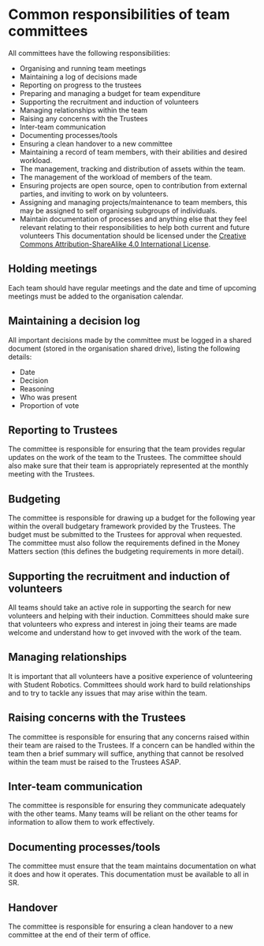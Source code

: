 # Common responsibilities of team committees

All committees have the following responsibilities:
* Organising and running team meetings
* Maintaining a log of decisions made
* Reporting on progress to the trustees
* Preparing and managing a budget for team expenditure
* Supporting the recruitment and induction of volunteers
* Managing relationships within the team
* Raising any concerns with the Trustees
* Inter-team communication
* Documenting processes/tools
* Ensuring a clean handover to a new committee
* Maintaining a record of team members, with their abilities and desired workload.
* The management, tracking and distribution of assets within the team.
* The management of the workload of members of the team.
* Ensuring projects are open source, open to contribution from external parties, and inviting to work on by volunteers.
* Assigning and managing projects/maintenance to team members, this may be assigned to self organising subgroups of individuals.
* Maintain documentation of processes and anything else that they feel relevant relating to their responsibilities to help both current and future volunteers This documentation should be licensed under the [Creative Commons Attribution-ShareAlike 4.0 International License](https://creativecommons.org/licenses/by-sa/4.0/).

## Holding meetings
Each team should have regular meetings and the date and time of upcoming meetings must be added to the organisation calendar. 

## Maintaining a decision log
All important decisions made by the committee must be logged in a shared document (stored in the organisation shared drive), listing the following details:
* Date
* Decision
* Reasoning
* Who was present
* Proportion of vote

## Reporting to Trustees
The committee is responsible for ensuring that the team provides regular updates on the work of the team to the Trustees. The committee should also make sure that their team is appropriately represented at the monthly meeting with the Trustees.

## Budgeting
The committee is responsible for drawing up a budget for the following year within the overall budgetary framework provided by the Trustees. The budget must be submitted to the Trustees for approval when requested. The committee must also follow the requirements defined in the Money Matters section (this defines the budgeting requirements in more detail).

## Supporting the recruitment and induction of volunteers
All teams should take an active role in supporting the search for new volunteers and helping with their induction. Committees should make sure that volunteers who express and interest in joing their teams are made welcome and understand how to get invoved with the work of the team.

## Managing relationships
It is important that all volunteers have a positive experience of volunteering with Student Robotics. Committees should work hard to build relationships and to try to tackle any issues that may arise within the team. 

## Raising concerns with the Trustees
The committee is responsible for ensuring that any concerns raised within their team are raised to the Trustees. If a concern can be handled within the team then a brief summary will suffice, anything that cannot be resolved within the team must be raised to the Trustees ASAP.

## Inter-team communication
The committee is responsible for ensuring they communicate adequately with the other teams. Many teams will be reliant on the other teams for information to allow them to work effectively. 

## Documenting processes/tools
The committee must ensure that the team maintains documentation on what it does and how it operates. This documentation must be available to all in SR.

## Handover
The committee is responsible for ensuring a clean handover to a new committee at the end of their term of office. 
